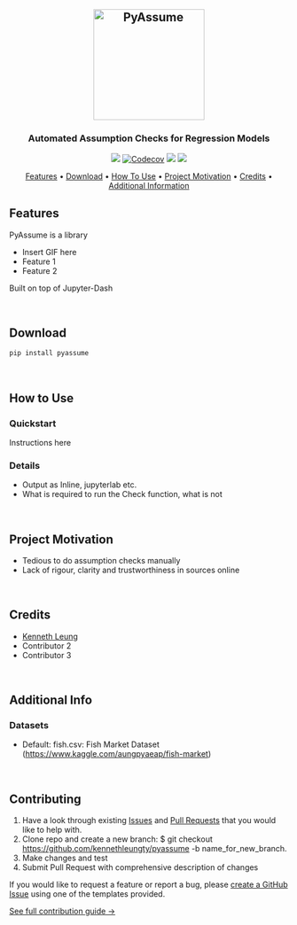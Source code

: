 <h2 align="center"><img src="https://raw.githubusercontent.com/kennethleungty/pyassume/main/media/logo_v1.png" alt="PyAssume" width="200"></h2>
<h3 align="center">Automated Assumption Checks for Regression Models</h3>

<p align="center">
  <a href="https://img.shields.io/badge/Build-Passing-green"><img src="https://img.shields.io/badge/Build-Passing-green?style=for-the-badge"></a>
  <!-- <a href="#"><img alt="GitHub Workflow Status" src="https://img.shields.io/github/workflow/status/kennethleungty/pyassume/main_workflow?style=for-the-badge"></a>  -->
  <a href="#"><img alt="Codecov" src="https://img.shields.io/codecov/c/gh/kennethleungty/pyassume?style=for-the-badge&token=4RJ4QXIHMH"></a> 
  <a href="#"><img src="https://img.shields.io/badge/Python-v3.7+-blue.svg?style=for-the-badge"></a>
  <a href="https://img.shields.io/badge/License-MIT-blue.svg"><img src="https://img.shields.io/badge/License-MIT-blue.svg?style=for-the-badge"></a>
</p>

<p align="center">
  <a href="#features">Features</a> •
  <a href="#download">Download</a> •
  <a href="#how-to-use">How To Use</a> •
  <a href="#project-motivation">Project Motivation</a> •
  <a href="#credits">Credits</a> •
  <a href="#additional-info">Additional Information</a>
</p>

## Features
PyAssume is a library

- Insert GIF here
- Feature 1
- Feature 2

Built on top of Jupyter-Dash

<br/>

## Download
```bash
pip install pyassume
```
<br/>

## How to Use

### Quickstart
Instructions here
<br/>

### Details
- Output as Inline, jupyterlab etc.
- What is required to run the Check function, what is not
<br/>

## Project Motivation
- Tedious to do assumption checks manually
- Lack of rigour, clarity and trustworthiness in sources online
<br/>

## Credits
- [Kenneth Leung](https://github.com/kennethleungty)
- Contributor 2
- Contributor 3
<br/>

## Additional Info
### Datasets
- Default: fish.csv: Fish Market Dataset (https://www.kaggle.com/aungpyaeap/fish-market)
<br/>

## Contributing
1. Have a look through existing [Issues](https://github.com/kennethleungty/pyassume/issues) and [Pull Requests](https://github.com/kennethleungty/pyassume/pulls) that you would like to help with. 
2. Clone repo and create a new branch: $ git checkout https://github.com/kennethleungty/pyassume -b name_for_new_branch.
3. Make changes and test
4. Submit Pull Request with comprehensive description of changes

If you would like to request a feature or report a bug, please [create a GitHub Issue](https://github.com/kennethleungty/pyassume/issues) using one of the templates provided.

[See full contribution guide →](https://github.com/kennethleungty/pyassume/blob/main/CONTRIBUTING.md)
